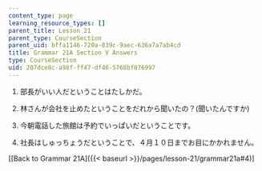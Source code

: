 ```yaml
---
content_type: page
learning_resource_types: []
parent_title: Lesson 21
parent_type: CourseSection
parent_uid: bffa1146-720a-039c-9aec-636a7a7ab4cd
title: Grammar 21A Section V Answers
type: CourseSection
uid: 207dce8c-a98f-ff47-df46-5768bf876997
---
```


1.  部長がいい人だということはたしかだ。
    
2.  林さんが会社を止めたということをだれから聞いたの？(聞いたんですか)
    
3.  今朝電話した旅館は予約でいっぱいだということです。
    
4.  社長はしゅっちょうだということで、４月１０日までお目にかかれません。
    

\[[Back to Grammar 21A]({{< baseurl >}}/pages/lesson-21/grammar21a#4)\]